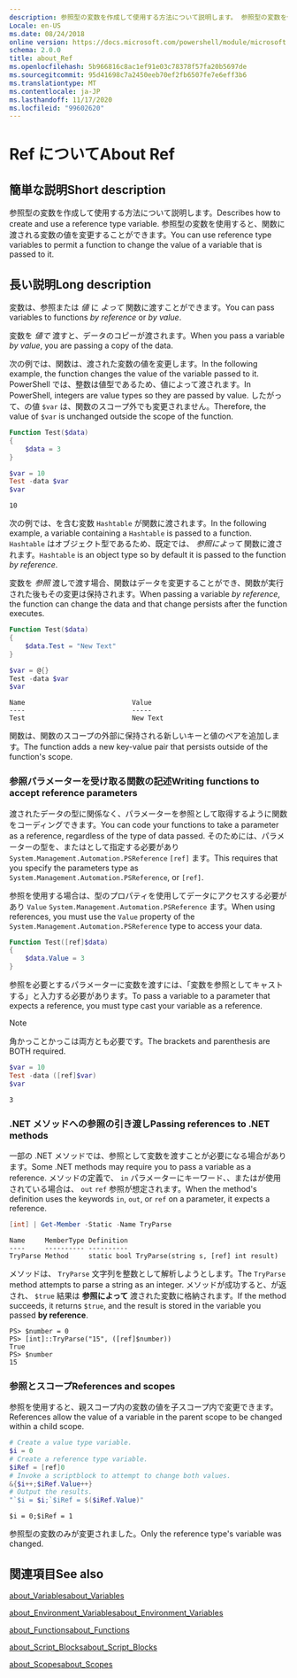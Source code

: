 ```yaml
---
description: 参照型の変数を作成して使用する方法について説明します。 参照型の変数を使用すると、関数に渡される変数の値を変更することができます。
Locale: en-US
ms.date: 08/24/2018
online version: https://docs.microsoft.com/powershell/module/microsoft.powershell.core/about/about_ref?view=powershell-7.2&WT.mc_id=ps-gethelp
schema: 2.0.0
title: about_Ref
ms.openlocfilehash: 5b966816c8ac1ef91e03c78378f57fa20b5697de
ms.sourcegitcommit: 95d41698c7a2450eeb70ef2fb6507fe7e6eff3b6
ms.translationtype: MT
ms.contentlocale: ja-JP
ms.lasthandoff: 11/17/2020
ms.locfileid: "99602620"
---
```

# <a name="about-ref"></a><span data-ttu-id="ebb85-104">Ref について</span><span class="sxs-lookup"><span data-stu-id="ebb85-104">About Ref</span></span>

## <a name="short-description"></a><span data-ttu-id="ebb85-105">簡単な説明</span><span class="sxs-lookup"><span data-stu-id="ebb85-105">Short description</span></span>
<span data-ttu-id="ebb85-106">参照型の変数を作成して使用する方法について説明します。</span><span class="sxs-lookup"><span data-stu-id="ebb85-106">Describes how to create and use a reference type variable.</span></span> <span data-ttu-id="ebb85-107">参照型の変数を使用すると、関数に渡される変数の値を変更することができます。</span><span class="sxs-lookup"><span data-stu-id="ebb85-107">You can use reference type variables to permit a function to change the value of a variable that is passed to it.</span></span>

## <a name="long-description"></a><span data-ttu-id="ebb85-108">長い説明</span><span class="sxs-lookup"><span data-stu-id="ebb85-108">Long description</span></span>

<span data-ttu-id="ebb85-109">変数は、参照または *値* に *よって* 関数に渡すことができます。</span><span class="sxs-lookup"><span data-stu-id="ebb85-109">You can pass variables to functions *by reference* or *by value*.</span></span>

<span data-ttu-id="ebb85-110">変数を *値で* 渡すと、データのコピーが渡されます。</span><span class="sxs-lookup"><span data-stu-id="ebb85-110">When you pass a variable *by value*, you are passing a copy of the data.</span></span>

<span data-ttu-id="ebb85-111">次の例では、関数は、渡された変数の値を変更します。</span><span class="sxs-lookup"><span data-stu-id="ebb85-111">In the following example, the function changes the value of the variable passed to it.</span></span> <span data-ttu-id="ebb85-112">PowerShell では、整数は値型であるため、値によって渡されます。</span><span class="sxs-lookup"><span data-stu-id="ebb85-112">In PowerShell, integers are value types so they are passed by value.</span></span>
<span data-ttu-id="ebb85-113">したがって、の値 `$var` は、関数のスコープ外でも変更されません。</span><span class="sxs-lookup"><span data-stu-id="ebb85-113">Therefore, the value of `$var` is unchanged outside the scope of the function.</span></span>

```powershell
Function Test($data)
{
    $data = 3
}

$var = 10
Test -data $var
$var
```

```output
10
```

<span data-ttu-id="ebb85-114">次の例では、を含む変数 `Hashtable` が関数に渡されます。</span><span class="sxs-lookup"><span data-stu-id="ebb85-114">In the following example, a variable containing a `Hashtable` is passed to a function.</span></span> <span data-ttu-id="ebb85-115">`Hashtable` はオブジェクト型であるため、既定では、 *参照によって* 関数に渡されます。</span><span class="sxs-lookup"><span data-stu-id="ebb85-115">`Hashtable` is an object type so by default it is passed to the function *by reference*.</span></span>

<span data-ttu-id="ebb85-116">変数を *参照* 渡しで渡す場合、関数はデータを変更することができ、関数が実行された後もその変更は保持されます。</span><span class="sxs-lookup"><span data-stu-id="ebb85-116">When passing a variable *by reference*, the function can change the data and that change persists after the function executes.</span></span>

```powershell
Function Test($data)
{
    $data.Test = "New Text"
}

$var = @{}
Test -data $var
$var
```

```output
Name                           Value
----                           -----
Test                           New Text
```

<span data-ttu-id="ebb85-117">関数は、関数のスコープの外部に保持される新しいキーと値のペアを追加します。</span><span class="sxs-lookup"><span data-stu-id="ebb85-117">The function adds a new key-value pair that persists outside of the function's scope.</span></span>

### <a name="writing-functions-to-accept-reference-parameters"></a><span data-ttu-id="ebb85-118">参照パラメーターを受け取る関数の記述</span><span class="sxs-lookup"><span data-stu-id="ebb85-118">Writing functions to accept reference parameters</span></span>

<span data-ttu-id="ebb85-119">渡されたデータの型に関係なく、パラメーターを参照として取得するように関数をコーディングできます。</span><span class="sxs-lookup"><span data-stu-id="ebb85-119">You can code your functions to take a parameter as a reference, regardless of the type of data passed.</span></span> <span data-ttu-id="ebb85-120">そのためには、パラメーターの型を、またはとして指定する必要があり `System.Management.Automation.PSReference` `[ref]` ます。</span><span class="sxs-lookup"><span data-stu-id="ebb85-120">This requires that you specify the parameters type as `System.Management.Automation.PSReference`, or `[ref]`.</span></span>

<span data-ttu-id="ebb85-121">参照を使用する場合は、型のプロパティを使用してデータにアクセスする必要があり `Value` `System.Management.Automation.PSReference` ます。</span><span class="sxs-lookup"><span data-stu-id="ebb85-121">When using references, you must use the `Value` property of the `System.Management.Automation.PSReference` type to access your data.</span></span>

```powershell
Function Test([ref]$data)
{
    $data.Value = 3
}
```

<span data-ttu-id="ebb85-122">参照を必要とするパラメーターに変数を渡すには、「変数を参照としてキャストする」と入力する必要があります。</span><span class="sxs-lookup"><span data-stu-id="ebb85-122">To pass a variable to a parameter that expects a reference, you must type cast your variable as a reference.</span></span>

> [!NOTE]
> <span data-ttu-id="ebb85-123">角かっことかっこは両方とも必要です。</span><span class="sxs-lookup"><span data-stu-id="ebb85-123">The brackets and parenthesis are BOTH required.</span></span>

```powershell
$var = 10
Test -data ([ref]$var)
$var
```

```output
3
```

### <a name="passing-references-to-net-methods"></a><span data-ttu-id="ebb85-124">.NET メソッドへの参照の引き渡し</span><span class="sxs-lookup"><span data-stu-id="ebb85-124">Passing references to .NET methods</span></span>

<span data-ttu-id="ebb85-125">一部の .NET メソッドでは、参照として変数を渡すことが必要になる場合があります。</span><span class="sxs-lookup"><span data-stu-id="ebb85-125">Some .NET methods may require you to pass a variable as a reference.</span></span> <span data-ttu-id="ebb85-126">メソッドの定義で、 `in` パラメーターにキーワード、、またはが使用されている場合は、 `out` `ref` 参照が想定されます。</span><span class="sxs-lookup"><span data-stu-id="ebb85-126">When the method's definition uses the keywords `in`, `out`, or `ref` on a parameter, it expects a reference.</span></span>

```powershell
[int] | Get-Member -Static -Name TryParse
```

```output
Name     MemberType Definition
----     ---------- ----------
TryParse Method     static bool TryParse(string s, [ref] int result)
```

<span data-ttu-id="ebb85-127">メソッドは、 `TryParse` 文字列を整数として解析しようとします。</span><span class="sxs-lookup"><span data-stu-id="ebb85-127">The `TryParse` method attempts to parse a string as an integer.</span></span> <span data-ttu-id="ebb85-128">メソッドが成功すると、が返され、 `$true` 結果は **参照によって** 渡された変数に格納されます。</span><span class="sxs-lookup"><span data-stu-id="ebb85-128">If the method succeeds, it returns `$true`, and the result is stored in the variable you passed **by reference**.</span></span>

```
PS> $number = 0
PS> [int]::TryParse("15", ([ref]$number))
True
PS> $number
15
```

### <a name="references-and-scopes"></a><span data-ttu-id="ebb85-129">参照とスコープ</span><span class="sxs-lookup"><span data-stu-id="ebb85-129">References and scopes</span></span>

<span data-ttu-id="ebb85-130">参照を使用すると、親スコープ内の変数の値を子スコープ内で変更できます。</span><span class="sxs-lookup"><span data-stu-id="ebb85-130">References allow the value of a variable in the parent scope to be changed within a child scope.</span></span>

```powershell
# Create a value type variable.
$i = 0
# Create a reference type variable.
$iRef = [ref]0
# Invoke a scriptblock to attempt to change both values.
&{$i++;$iRef.Value++}
# Output the results.
"`$i = $i;`$iRef = $($iRef.Value)"
```

```output
$i = 0;$iRef = 1
```

<span data-ttu-id="ebb85-131">参照型の変数のみが変更されました。</span><span class="sxs-lookup"><span data-stu-id="ebb85-131">Only the reference type's variable was changed.</span></span>

## <a name="see-also"></a><span data-ttu-id="ebb85-132">関連項目</span><span class="sxs-lookup"><span data-stu-id="ebb85-132">See also</span></span>

[<span data-ttu-id="ebb85-133">about_Variables</span><span class="sxs-lookup"><span data-stu-id="ebb85-133">about_Variables</span></span>](about_Variables.md)

[<span data-ttu-id="ebb85-134">about_Environment_Variables</span><span class="sxs-lookup"><span data-stu-id="ebb85-134">about_Environment_Variables</span></span>](about_Environment_Variables.md)

[<span data-ttu-id="ebb85-135">about_Functions</span><span class="sxs-lookup"><span data-stu-id="ebb85-135">about_Functions</span></span>](about_Functions.md)

[<span data-ttu-id="ebb85-136">about_Script_Blocks</span><span class="sxs-lookup"><span data-stu-id="ebb85-136">about_Script_Blocks</span></span>](about_Script_Blocks.md)

[<span data-ttu-id="ebb85-137">about_Scopes</span><span class="sxs-lookup"><span data-stu-id="ebb85-137">about_Scopes</span></span>](about_scopes.md)

